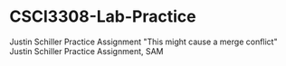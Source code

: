 # CSCI3308-Lab-Practice
Justin Schiller Practice Assignment
"This might cause a merge conflict"
Justin Schiller Practice Assignment,
SAM


